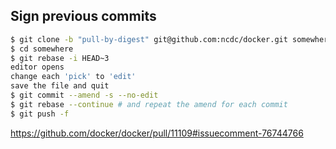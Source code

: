 ## Sign previous commits

```bash
$ git clone -b "pull-by-digest" git@github.com:ncdc/docker.git somewhere
$ cd somewhere
$ git rebase -i HEAD~3
editor opens
change each 'pick' to 'edit'
save the file and quit
$ git commit --amend -s --no-edit
$ git rebase --continue # and repeat the amend for each commit
$ git push -f
```

https://github.com/docker/docker/pull/11109#issuecomment-76744766
